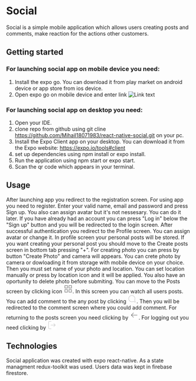 # Social

Social is a simple mobile application which allows users creating posts and comments, make reaction for the actions other customers.

## Getting started

 ###  For launching social app on mobile device you need:

 1. Install the expo go.  You can download it from play market on android device or app store from ios device.
 2. Open expo go on mobile device and enter link ![Link text](exp://exp.host/@mihail18071983/social?release-channel=default)
 

 ###  For launching social app on desktop you need:

 1. Open your IDE.
 2. clone repo from github using git cline https://github.com/Mihail18071983/react-native-social.git on your pc.
 3. Install the Expo Client app on your desktop. You can download it from the Expo website: https://expo.io/tools#client
 4. set up dependencies using npm install or expo install.
 5. Run the application using npm start or expo start.
 6. Scan the qr code which appears in your terminal.


## Usage 

 After launching app you redirect to the registration screen. For using app you need to register. Enter your valid name, email and password and press Sign up. You also can assign avatar but it's not nessesary. You can do it later. If you have already had an account you can press "Log in" below the "Sign up" button and you will be redirected to the login screen. 
 After successful authentication you redirect to the Profile screen. You can assign avatar or change it. In profile screen your personal posts will be stored. 
 If you want creating your personal post you should move to the Create posts screen in bottom tab pressing "+". For creating photo you can press by button "Create Photo" and camera will appears. You can crete photo by camera or dowloading it from storage with mobile device on your choice. Then you must set name of your photo and location. You can set location manually or press by location icon and it will be applied. You also have an oportunity to delete photo before submiting.
 You can move to the Posts screen  by clicking icon <img src="./assets/images/grid.png" alt="grid image"/>.
 In this screen you can watch all users posts. You can add comment to the any post by clicking ![comments](./assets/images/message-circle.png). Then you will be redirected to the comment screen where you could add comment. For returning to the posts screen you need clicking by ![back](./assets/images/arrow-left.png).
 For logging out you need clicking by ![Log out image][def]

[def]: ./assets/images/log-out.png

## Technologies 

Social application was created with expo react-native. As a state managment redux-toolkit was used. Users data was kept in firebase firestore.


